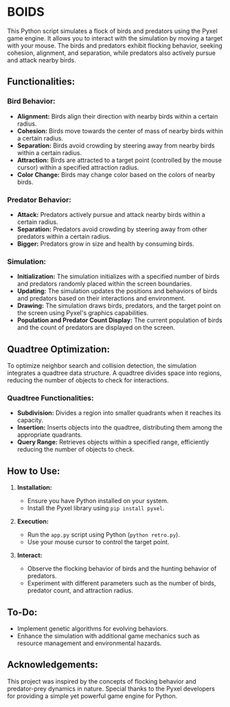 # BOIDS

This Python script simulates a flock of birds and predators using the Pyxel game engine. It allows you to interact with the simulation by moving a target with your mouse. The birds and predators exhibit flocking behavior, seeking cohesion, alignment, and separation, while predators also actively pursue and attack nearby birds.

## Functionalities:

### Bird Behavior:

- **Alignment:** Birds align their direction with nearby birds within a certain radius.
- **Cohesion:** Birds move towards the center of mass of nearby birds within a certain radius.
- **Separation:** Birds avoid crowding by steering away from nearby birds within a certain radius.
- **Attraction:** Birds are attracted to a target point (controlled by the mouse cursor) within a specified attraction radius.
- **Color Change:** Birds may change color based on the colors of nearby birds.

### Predator Behavior:

- **Attack:** Predators actively pursue and attack nearby birds within a certain radius.
- **Separation:** Predators avoid crowding by steering away from other predators within a certain radius.
- **Bigger:** Predators grow in size and health by consuming birds.

### Simulation:

- **Initialization:** The simulation initializes with a specified number of birds and predators randomly placed within the screen boundaries.
- **Updating:** The simulation updates the positions and behaviors of birds and predators based on their interactions and environment.
- **Drawing:** The simulation draws birds, predators, and the target point on the screen using Pyxel's graphics capabilities.
- **Population and Predator Count Display:** The current population of birds and the count of predators are displayed on the screen.

## Quadtree Optimization:

To optimize neighbor search and collision detection, the simulation integrates a quadtree data structure. A quadtree divides space into regions, reducing the number of objects to check for interactions.

### Quadtree Functionalities:

- **Subdivision:** Divides a region into smaller quadrants when it reaches its capacity.
- **Insertion:** Inserts objects into the quadtree, distributing them among the appropriate quadrants.
- **Query Range:** Retrieves objects within a specified range, efficiently reducing the number of objects to check.

## How to Use:

1. **Installation:**
    - Ensure you have Python installed on your system.
    - Install the Pyxel library using `pip install pyxel`.

2. **Execution:**
    - Run the `app.py` script using Python (`python retro.py`).
    - Use your mouse cursor to control the target point.

3. **Interact:**
    - Observe the flocking behavior of birds and the hunting behavior of predators.
    - Experiment with different parameters such as the number of birds, predator count, and attraction radius.

## To-Do:

- Implement genetic algorithms for evolving behaviors.
- Enhance the simulation with additional game mechanics such as resource management and environmental hazards.

## Acknowledgements:

This project was inspired by the concepts of flocking behavior and predator-prey dynamics in nature. Special thanks to the Pyxel developers for providing a simple yet powerful game engine for Python.
